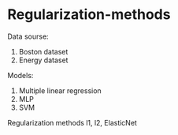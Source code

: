 # Regularization-methods


Data sourse:
1. Boston dataset
2. Energy dataset


Models:
1. Multiple linear regression
2. MLP
3. SVM


Regularization methods
l1, l2, ElasticNet


